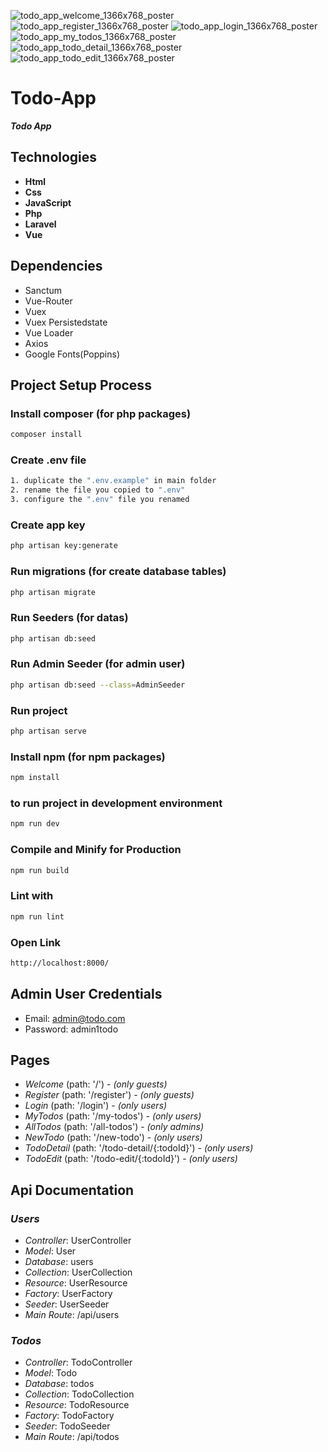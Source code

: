 ![todo_app_welcome_1366x768_poster](./git-images/todo_app_welcome_1366x768_poster.png)
![todo_app_register_1366x768_poster](./git-images/todo_app_register_1366x768_poster.png)
![todo_app_login_1366x768_poster](./git-images/todo_app_login_1366x768_poster.png)
![todo_app_my_todos_1366x768_poster](./git-images/todo_app_my_todos_1366x768_poster.png)
![todo_app_todo_detail_1366x768_poster](./git-images/todo_app_todo_detail_1366x768_poster.png)
![todo_app_todo_edit_1366x768_poster](./git-images/todo_app_todo_edit_1366x768_poster.png)

# Todo-App

**_Todo App_**

## Technologies

-   **Html**
-   **Css**
-   **JavaScript**
-   **Php**
-   **Laravel**
-   **Vue**

## Dependencies

-   Sanctum
-   Vue-Router
-   Vuex
-   Vuex Persistedstate
-   Vue Loader
-   Axios
-   Google Fonts(Poppins)

## Project Setup Process

### Install composer (for php packages)

```sh
composer install
```

### Create .env file

```sh
1. duplicate the ".env.example" in main folder
2. rename the file you copied to ".env"
3. configure the ".env" file you renamed
```

### Create app key

```sh
php artisan key:generate
```

### Run migrations (for create database tables)

```sh
php artisan migrate
```

### Run Seeders (for datas)

```sh
php artisan db:seed
```

### Run Admin Seeder (for admin user)

```sh
php artisan db:seed --class=AdminSeeder
```

### Run project

```sh
php artisan serve
```

### Install npm (for npm packages)

```sh
npm install
```

### to run project in development environment

```sh
npm run dev
```

### Compile and Minify for Production

```sh
npm run build
```

### Lint with

```sh
npm run lint
```

### Open Link

```sh
http://localhost:8000/
```

## Admin User Credentials

-   Email: admin@todo.com
-   Password: admin1todo

## **Pages**

-   _Welcome_ (path: '/') - _(only guests)_
-   _Register_ (path: '/register') - _(only guests)_
-   _Login_ (path: '/login') - _(only users)_
-   _MyTodos_ (path: '/my-todos') - _(only users)_
-   _AllTodos_ (path: '/all-todos') - _(only admins)_
-   _NewTodo_ (path: '/new-todo') - _(only users)_
-   _TodoDetail_ (path: '/todo-detail/{:todoId}') - _(only users)_
-   _TodoEdit_ (path: '/todo-edit/{:todoId}') - _(only users)_

## **Api Documentation**

### **_Users_**

-   _Controller_: UserController
-   _Model_: User
-   _Database_: users
-   _Collection_: UserCollection
-   _Resource_: UserResource
-   _Factory_: UserFactory
-   _Seeder_: UserSeeder
-   _Main Route_: /api/users

### **_Todos_**

-   _Controller_: TodoController
-   _Model_: Todo
-   _Database_: todos
-   _Collection_: TodoCollection
-   _Resource_: TodoResource
-   _Factory_: TodoFactory
-   _Seeder_: TodoSeeder
-   _Main Route_: /api/todos
